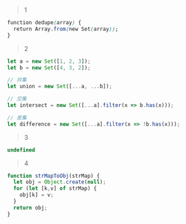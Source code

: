 > 1

```css
function dedupe(array) {
  return Array.from(new Set(array));
}
```

> 2
```javascript
let a = new Set([1, 2, 3]);
let b = new Set([4, 3, 2]);

// 并集
let union = new Set([...a, ...b]);

// 交集
let intersect = new Set([...a].filter(x => b.has(x)));

// 差集
let difference = new Set([...a].filter(x => !b.has(x)));
```

> 3
```javascript
undefined
```

> 4
```javascript
function strMapToObj(strMap) {
  let obj = Object.create(null);
  for (let [k,v] of strMap) {
    obj[k] = v;
  }
  return obj;
}
```